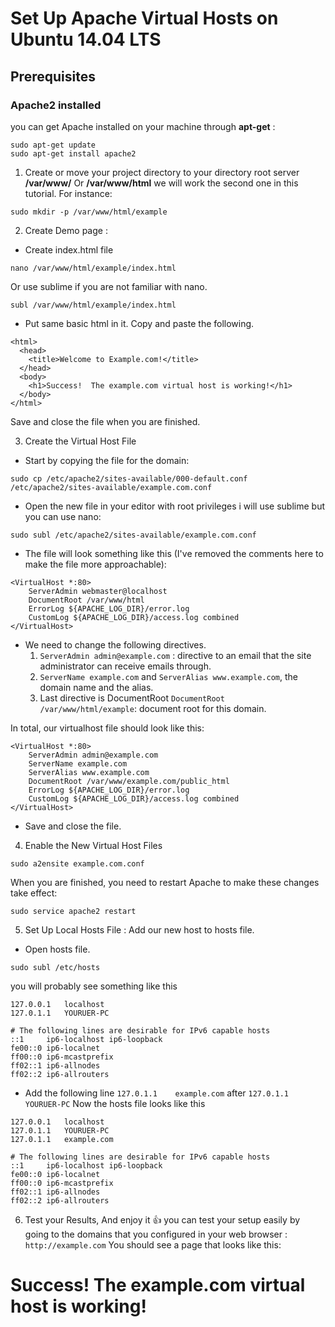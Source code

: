 # Set Up Apache Virtual Hosts on Ubuntu 14.04 LTS

## Prerequisites
### Apache2 installed 
you can get Apache installed on your machine  through **apt-get** :
```
sudo apt-get update
sudo apt-get install apache2
```

1. Create or move your project directory to your directory root server __/var/www/__ Or __/var/www/html__ we will work the second one in this tutorial.
 For instance: 
 ```
sudo mkdir -p /var/www/html/example
```

2. Create Demo page :
- Create index.html file
```
nano /var/www/html/example/index.html
```
Or use sublime if you are not familiar with nano.
```
subl /var/www/html/example/index.html
```
- Put same basic html in it.
Copy and paste the following.
```
<html>
  <head>
    <title>Welcome to Example.com!</title>
  </head>
  <body>
    <h1>Success!  The example.com virtual host is working!</h1>
  </body>
</html>
```
Save and close the file when you are finished.

3. Create the Virtual Host File
- Start by copying the file for the domain:
```
sudo cp /etc/apache2/sites-available/000-default.conf /etc/apache2/sites-available/example.com.conf
```
- Open the new file in your editor with root privileges i will use sublime but you can use nano:
```
sudo subl /etc/apache2/sites-available/example.com.conf
```
- The file will look something like this (I've removed the comments here to make the file more approachable):
```
<VirtualHost *:80>
    ServerAdmin webmaster@localhost
    DocumentRoot /var/www/html
    ErrorLog ${APACHE_LOG_DIR}/error.log
    CustomLog ${APACHE_LOG_DIR}/access.log combined
</VirtualHost>
```
- We need to change the following directives.
    1. ``ServerAdmin admin@example.com`` : directive to an email that the site administrator can receive emails through.
    2. ``ServerName example.com`` and ``ServerAlias www.example.com``, the domain name and the alias.
    3. Last directive is DocumentRoot ``DocumentRoot /var/www/html/example``: document root for this domain.

In total, our virtualhost file should look like this:
```
<VirtualHost *:80>
    ServerAdmin admin@example.com
    ServerName example.com
    ServerAlias www.example.com
    DocumentRoot /var/www/example.com/public_html
    ErrorLog ${APACHE_LOG_DIR}/error.log
    CustomLog ${APACHE_LOG_DIR}/access.log combined
</VirtualHost>
```
- Save and close the file.

4. Enable the New Virtual Host Files
``` 
sudo a2ensite example.com.conf
```
When you are finished, you need to restart Apache to make these changes take effect:
```
sudo service apache2 restart
```
5. Set Up Local Hosts File : Add our new host to hosts file.
- Open hosts file.
``` 
sudo subl /etc/hosts
```
you will probably see something like this 
```
127.0.0.1	localhost
127.0.1.1	YOURUER-PC

# The following lines are desirable for IPv6 capable hosts
::1     ip6-localhost ip6-loopback
fe00::0 ip6-localnet
ff00::0 ip6-mcastprefix
ff02::1 ip6-allnodes
ff02::2 ip6-allrouters
```
- Add the following line ``127.0.1.1	example.com`` after ``127.0.1.1	YOURUER-PC``
Now the hosts file looks like this 
```
127.0.0.1	localhost
127.0.1.1	YOURUER-PC
127.0.1.1	example.com

# The following lines are desirable for IPv6 capable hosts
::1     ip6-localhost ip6-loopback
fe00::0 ip6-localnet
ff00::0 ip6-mcastprefix
ff02::1 ip6-allnodes
ff02::2 ip6-allrouters
```
6. Test your Results, And enjoy it :+1: 
you can test your setup easily by going to the domains that you configured in your web browser : 
``http://example.com`` 
You should see a page that looks like this:

# Success!  The example.com virtual host is working!
